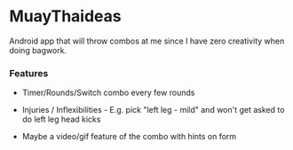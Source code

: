 # MuayThaideas
Android app that will throw combos at me since I have zero creativity when doing bagwork.

### Features

- Timer/Rounds/Switch combo every few rounds
  
- Injuries / Inflexibilities - E.g. pick "left leg - mild" and won't get asked to do left leg head kicks
  
- Maybe a video/gif feature of the combo with hints on form

